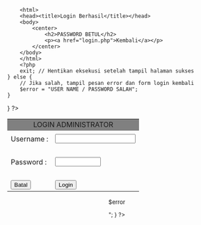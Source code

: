 <?php
// Cek apakah form sudah disubmit
if (isset($_POST['login'])) {
    $tnama = $_POST['tnama'] ?? '';
    $tpass = $_POST['tpass'] ?? '';

    if ($tnama == "rio_hymn" && $tpass == "riosukabuah") {
        // Jika benar, tampil halaman sukses
        ?>
        <html>
        <head><title>Login Berhasil</title></head>
        <body>
            <center>
                <h2>PASSWORD BETUL</h2>
                <p><a href="login.php">Kembali</a></p>
            </center>
        </body>
        </html>
        <?php
        exit; // Hentikan eksekusi setelah tampil halaman sukses
    } else {
        // Jika salah, tampil pesan error dan form login kembali
        $error = "USER NAME / PASSWORD SALAH";
    }
}
?>

<html>
<head><title>Login Password</title></head>
<body><font size="2">
<div align="center">

<form action="" method="post">
<table width="286" border="0">
<tr bgcolor="grey">
<td colspan="2" align="center">LOGIN ADMINISTRATOR</td></tr>
<tr><td></td><td></td></tr>

<tr><td>Username :</td><td><input name="tnama" type="text" id="tnama" required></td></tr>
<tr><td height="4">&nbsp;</td><td></td></tr>
<tr><td>Password :</td><td valign="middle">
<input name="tpass" type="password" id="tpass" size="10" required></td></tr>
<tr><td>&nbsp;</td><td></td></tr>
<tr><td><input name="reset" type="reset" value="Batal"></td>
<td><input name="login" type="submit" value="Login"></td></tr>
</table></form>

<?php
// Tampilkan error jika ada
if (!empty($error)) {
    echo "<p style='color:red; text-align:center;'>$error</p>";
}
?>

</body></html>
